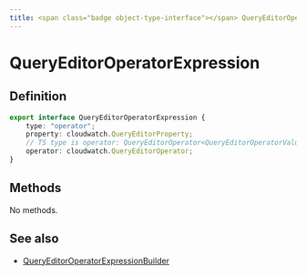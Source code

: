 ```yaml
---
title: <span class="badge object-type-interface"></span> QueryEditorOperatorExpression
---
```

# <span class="badge object-type-interface"></span> QueryEditorOperatorExpression

## Definition

```typescript
export interface QueryEditorOperatorExpression {
	type: "operator";
	property: cloudwatch.QueryEditorProperty;
	// TS type is operator: QueryEditorOperator<QueryEditorOperatorValueType>, extended in veneer
	operator: cloudwatch.QueryEditorOperator;
}

```
## Methods

No methods.
## See also

 * <span class="badge builder"></span> [QueryEditorOperatorExpressionBuilder](./builder-QueryEditorOperatorExpressionBuilder.md)
